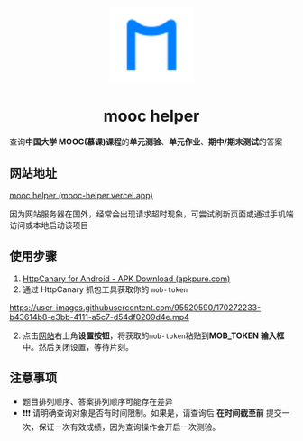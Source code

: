 <p align="center">
  <a href="https://github.com/lujunji-xiaolu/mooc-helper" rel="noopener" target="_blank"><img width="150" src="./public/logo.svg" alt="mooc helper logo"></a>
</p>

<h1 align="center">mooc helper</h1>

查询**中国大学 MOOC(慕课)课程**的**单元测验**、**单元作业**、**期中/期末测试**的答案

## 网站地址

[mooc helper (mooc-helper.vercel.app)](https://mooc-helper.vercel.app/)

因为网站服务器在国外，经常会出现请求超时现象，可尝试刷新页面或通过手机端访问或本地启动该项目

## 使用步骤

1. [HttpCanary for Android - APK Download (apkpure.com)](https://apkpure.com/httpcanary-—-http-sniffer-capture-analysis/com.guoshi.httpcanary)
1. 通过 HttpCanary 抓包工具获取你的 `mob-token`

https://user-images.githubusercontent.com/95520590/170272233-b43614b8-e3bb-4111-a5c7-d54df0209d4e.mp4

2. 点击[网站](https://mooc-helper.vercel.app/)右上角**设置按钮**，将获取的`mob-token`粘贴到**MOB_TOKEN 输入框**中。然后关闭设置，等待片刻。

## 注意事项

- 题目排列顺序、答案排列顺序可能存在差异
- ❗❗❗ 请明确查询对象是否有时间限制。如果是，请查询后 **在时间截至前** 提交一次，保证一次有效成绩，因为查询操作会开启一次测验。
